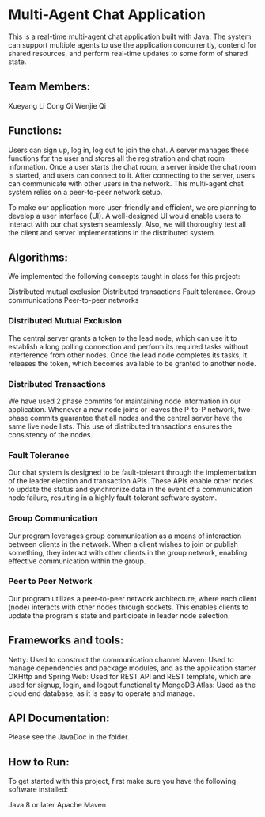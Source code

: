 # Multi-Agent Chat Application

This is a real-time multi-agent chat application built with Java. The system can support multiple agents to use the application concurrently, contend for shared resources, and perform real-time updates to some form of shared state.

## Team Members:

Xueyang Li
Cong Qi
Wenjie Qi

## Functions: 

Users can sign up, log in, log out to join the chat. A server manages these functions for the user and stores all the registration and chat room information. Once a user starts the chat room, a server inside the chat room is started, and users can connect to it. After connecting to the server, users can communicate with other users in the network. This multi-agent chat system relies on a peer-to-peer network setup.

To make our application more user-friendly and efficient, we are planning to develop a user interface (UI). A well-designed UI would enable users to interact with our chat system seamlessly. Also, we will thoroughly test all the client and server implementations in the distributed system.

## Algorithms:

We implemented the following concepts taught in class for this project:

Distributed mutual exclusion
Distributed transactions
Fault tolerance.
Group communications
Peer-to-peer networks

### Distributed Mutual Exclusion
The central server grants a token to the lead node, which can use it to establish a long polling connection and perform its required tasks without interference from other nodes. Once the lead node completes its tasks, it releases the token, which becomes available to be granted to another node.

### Distributed Transactions
We have used 2 phase commits for maintaining node information in our application. Whenever a new node joins or leaves the P-to-P network, two-phase commits guarantee that all nodes and the central server have the same live node lists. This use of distributed transactions ensures the consistency of the nodes.

### Fault Tolerance
Our chat system is designed to be fault-tolerant through the implementation of the leader election and transaction APIs. These APIs enable other nodes to update the status and synchronize data in the event of a communication node failure, resulting in a highly fault-tolerant software system.

### Group Communication
Our program leverages group communication as a means of interaction between clients in the network. When a client wishes to join or publish something, they interact with other clients in the group network, enabling effective communication within the group.

### Peer to Peer Network
Our program utilizes a peer-to-peer network architecture, where each client (node) interacts with other nodes through sockets. This enables clients to update the program's state and participate in leader node selection.

## Frameworks and tools:

Netty: Used to construct the communication channel
Maven: Used to manage dependencies and package modules, and as the application starter
OKHttp and Spring Web: Used for REST API and REST template, which are used for signup, login, and logout functionality
MongoDB Atlas: Used as the cloud end database, as it is easy to operate and manage.

## API Documentation:

Please see the JavaDoc in the folder.

## How to Run: 

To get started with this project, first make sure you have the following software installed:

Java 8 or later
Apache Maven


